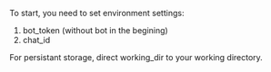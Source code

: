 To start, you need to set environment settings:
1) bot_token (without bot in the begining)
2) chat_id

For persistant storage, direct working_dir to your working directory.